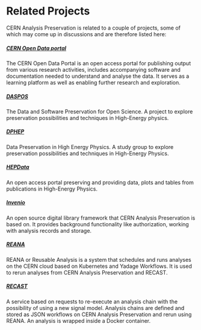 # Related Projects

CERN Analysis Preservation is related to a couple of projects, some of which may come up in discussions and are therefore listed here:

##### [CERN Open Data portal](http://opendata.cern.ch/)

The CERN Open Data Portal is an open access portal for publishing output from various research activities, includes accompanying software and documentation needed to understand and analyse the data. It serves as a learning platform as well as enabling further research and exploration.

##### [DASPOS](http://daspos.org/)
The Data and Software Preservation for Open Science. A project to explore preservation possibilities and techniques in High-Energy physics.

##### [DPHEP](https://www.dphep.org/)
Data Preservation in High Energy Physics. A study group to explore preservation possibilities and techniques in High-Energy Physics.

##### [HEPData](https://www.hepdata.net/)
An open access portal preserving and providing data, plots and tables from publications in High-Energy Physics.

##### [Invenio](http://inveniosoftware.org/>)
An open source digital library framework that CERN Analysis Preservation is based on. It provides background functionality like authorization, working with analysis records and storage.

##### [REANA](https://reana.io/)
REANA or Reusable Analysis is a system that schedules and runs analyses on the CERN cloud based on Kubernetes and Yadage Workflows. It is used to rerun analyses from CERN Analysis Preservation and RECAST.

##### [RECAST](http://recast.perimeterinstitute.ca/)
A service based on requests to re-execute an analysis chain with the possibility of using a new signal model. Analysis chains are defined and stored as JSON workflows on CERN Analysis Preservation and rerun using REANA. An analysis is wrapped inside a Docker container.
